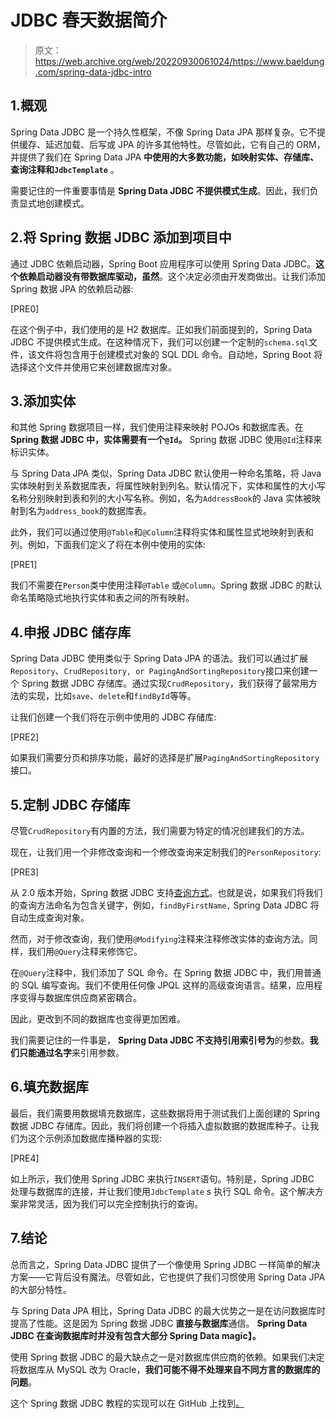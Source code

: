 # JDBC 春天数据简介

> 原文：<https://web.archive.org/web/20220930061024/https://www.baeldung.com/spring-data-jdbc-intro>

## 1.概观

Spring Data JDBC 是一个持久性框架，不像 Spring Data JPA 那样复杂。它不提供缓存、延迟加载、后写或 JPA 的许多其他特性。尽管如此，它有自己的 ORM，并提供了我们在 Spring Data JPA **中使用的大多数功能，如映射实体、存储库、查询注释和`JdbcTemplate`** 。

需要记住的一件重要事情是 **Spring Data JDBC 不提供模式生成**。因此，我们负责显式地创建模式。

## 2.将 Spring 数据 JDBC 添加到项目中

通过 JDBC 依赖启动器，Spring Boot 应用程序可以使用 Spring Data JDBC。**这个依赖启动器没有带数据库驱动，虽然**。这个决定必须由开发商做出。让我们添加 Spring 数据 JPA 的依赖启动器:

[PRE0]

在这个例子中，我们使用的是 H2 数据库。正如我们前面提到的，Spring Data JDBC 不提供模式生成。在这种情况下，我们可以创建一个定制的`schema.sql`文件，该文件将包含用于创建模式对象的 SQL DDL 命令。自动地，Spring Boot 将选择这个文件并使用它来创建数据库对象。

## 3.添加实体

和其他 Spring 数据项目一样，我们使用注释来映射 POJOs 和数据库表。在 **Spring 数据 JDBC 中，实体需要有一个`@Id`。** Spring 数据 JDBC 使用`@Id`注释来标识实体。

与 Spring Data JPA 类似，Spring Data JDBC 默认使用一种命名策略，将 Java 实体映射到关系数据库表，将属性映射到列名。默认情况下，实体和属性的大小写名称分别映射到表和列的大小写名称。例如，名为`AddressBook`的 Java 实体被映射到名为`address_book`的数据库表。

此外，我们可以通过使用`@Table`和`@Column`注释将实体和属性显式地映射到表和列。例如，下面我们定义了将在本例中使用的实体:

[PRE1]

我们不需要在`Person`类中使用注释`@Table` 或`@Column`。Spring 数据 JDBC 的默认命名策略隐式地执行实体和表之间的所有映射。

## 4.申报 JDBC 储存库

Spring Data JDBC 使用类似于 Spring Data JPA 的语法。我们可以通过扩展`Repository`、`CrudRepository, or PagingAndSortingRepository`接口来创建一个 Spring 数据 JDBC 存储库。通过实现`CrudRepository`，我们获得了最常用方法的实现，比如`save`、`delete`和`findById`等等。

让我们创建一个我们将在示例中使用的 JDBC 存储库:

[PRE2]

如果我们需要分页和排序功能，最好的选择是扩展`PagingAndSortingRepository` 接口。

## 5.定制 JDBC 存储库

尽管`CrudRepository`有内置的方法，我们需要为特定的情况创建我们的方法。

现在，让我们用一个非修改查询和一个修改查询来定制我们的`PersonRepository`:

[PRE3]

从 2.0 版本开始，Spring 数据 JDBC 支持[查询方式](https://web.archive.org/web/20220926200248/https://docs.spring.io/spring-data/jdbc/docs/current/reference/html/#jdbc.query-methods)。也就是说，如果我们将我们的查询方法命名为包含关键字，例如，`findByFirstName,` Spring Data JDBC 将自动生成查询对象。

然而，对于修改查询，我们使用`@Modifying`注释来注释修改实体的查询方法。同样，我们用`@Query`注释来修饰它。

在`@Query`注释中，我们添加了 SQL 命令。在 Spring 数据 JDBC 中，我们用普通的 SQL 编写查询。我们不使用任何像 JPQL 这样的高级查询语言。结果，应用程序变得与数据库供应商紧密耦合。

因此，更改到不同的数据库也变得更加困难。

我们需要记住的一件事是， **Spring Data JDBC 不支持引用索引号为**的参数。**我们只能通过名字**来引用参数。

## 6.填充数据库

最后，我们需要用数据填充数据库，这些数据将用于测试我们上面创建的 Spring 数据 JDBC 存储库。因此，我们将创建一个将插入虚拟数据的数据库种子。让我们为这个示例添加数据库播种器的实现:

[PRE4]

如上所示，我们使用 Spring JDBC 来执行`INSERT`语句。特别是，Spring JDBC 处理与数据库的连接，并让我们使用`JdbcTemplate` s 执行 SQL 命令。这个解决方案非常灵活，因为我们可以完全控制执行的查询。

## 7.结论

总而言之，Spring Data JDBC 提供了一个像使用 Spring JDBC 一样简单的解决方案——它背后没有魔法。尽管如此，它也提供了我们习惯使用 Spring Data JPA 的大部分特性。

与 Spring Data JPA 相比，Spring Data JDBC 的最大优势之一是在访问数据库时提高了性能。这是因为 Spring 数据 JDBC **直接与数据库**通信。 **Spring Data JDBC 在查询数据库时并没有包含大部分 Spring Data magic】。**

使用 Spring 数据 JDBC 的最大缺点之一是对数据库供应商的依赖。如果我们决定将数据库从 MySQL 改为 Oracle，**我们可能不得不处理来自不同方言的数据库的问题**。

这个 Spring 数据 JDBC 教程的实现可以在 GitHub 上找到[。](https://web.archive.org/web/20220926200248/https://github.com/eugenp/tutorials/tree/master/persistence-modules/spring-data-jdbc)